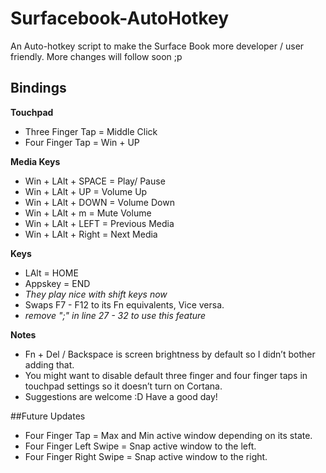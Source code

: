 # Surfacebook-AutoHotkey
An Auto-hotkey script to make the Surface Book more developer / user friendly. More changes will follow soon ;p  

## Bindings  

**Touchpad**  
* Three Finger Tap = Middle Click  
* Four Finger Tap = Win + UP  
  
**Media Keys**  
* Win + LAlt + SPACE = Play/ Pause  
* Win + LAlt + UP = Volume Up  
* Win + LAlt + DOWN = Volume Down  
* Win + LAlt + m = Mute Volume  
* Win + LAlt + LEFT = Previous Media  
* Win + LAlt + Right = Next Media  
  
**Keys**  
* LAlt = HOME  
* Appskey = END 
 * _They play nice with shift keys now_
* Swaps F7 - F12 to its Fn equivalents, Vice versa. 
 * _remove ";" in line 27 - 32 to use this feature_
  
**Notes**  
* Fn + Del / Backspace is screen brightness by default so I didn’t bother adding that.  
* You might want to disable default three finger and four finger taps in touchpad settings so it doesn’t turn on Cortana.  
* Suggestions are welcome :D Have a good day!  
  
##Future Updates  
* Four Finger Tap = Max and Min active window depending on its state.  
* Four Finger Left Swipe = Snap active window to the left.  
* Four Finger Right Swipe = Snap active window to the right. 
